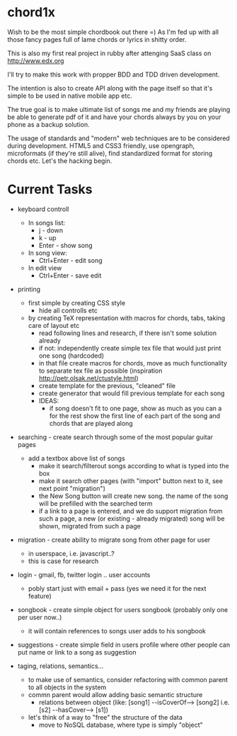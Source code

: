 chord1x
=======

Wish to be the most simple chordbook out there =) 
As I'm fed up with all those fancy pages full of lame chords or lyrics in shitty order. 


This is also my first real project in rubby after attenging SaaS class on http://www.edx.org


I'll try to make this work with propper BDD and TDD driven development. 


The intention is also to create API along with the page itself so that it's simple to be used
in native mobile app etc. 

The true goal is to make ultimate list of songs me and my friends are playing
be able to generate pdf of it and have your chords always by you on your phone as a backup solution. 


The usage of standards and "modern" web techniques are to be considered during development. 
HTML5 and CSS3 friendly, use opengraph, microformats (if they're still alive), find standardized format
for storing chords etc. Let's the hacking begin. 

Current Tasks
=============

* keyboard controll 
  * In songs list: 
    * j - down
    * k - up
    * Enter - show song
  * In song view: 
    * Ctrl+Enter - edit song
  * In edit view
    * Ctrl+Enter - save edit

* printing
  * first simple by creating CSS style
    * hide all controlls etc
  * by creating TeX representation with macros for chords, tabs, taking care of layout etc
    * read following lines and research, if there isn't some solution already
    * if not: independently create simple tex file that would just print one song (hardcoded)
    * in that file create macros for chords, move as much functionality to separate tex file as possible 
      (inspiration http://petr.olsak.net/ctustyle.html)
    * create template for the previous, "cleaned" file
    * create generator that would fill previous template for each song
    * IDEAS:
      * if song doesn't fit to one page, show as much as you can a for the rest show the first
        line of each part of the song and chords that are played along

* searching - create search through some of the most popular guitar pages
  * add a textbox above list of songs
    * make it search/filterout songs according to what is typed into the box
    * make it search other pages (with "import" button next to it, see next point "migration")
    * the New Song button will create new song. the name of the song will be prefilled with the searched term
    * if a link to a page is entered, and we do support migration from such a page, a new (or existing - already
      migrated) song will be shown, migrated from such a page

* migration - create ability to migrate song from other page for user
  * in userspace, i.e. javascript..?
  * this is case for research
* login - gmail, fb, twitter login .. user accounts
  * pobly start just with email + pass (yes we need it for the next feature)

* songbook - create simple object for users songbook (probably only one per user now..)
  * it will contain references to songs user adds to his songbook

* suggestions - create simple field in users profile where other people can put name or link to a song as suggestion

* taging, relations, semantics...
  * to make use of semantics, consider refactoring with common parent to all objects in the system
  * commn parent would allow adding basic semantic structure
    * relations between object (like: [song1] --isCoverOf--> [song2] i.e. [s2] --hasCover--> [s1])
  * let's think of a way to "free" the structure of the data
    * move to NoSQL database, where type is simply "object"

